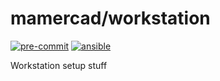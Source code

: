 # mamercad/workstation

[![pre-commit](https://github.com/mamercad/workstation/actions/workflows/pre-commit.yml/badge.svg)](https://github.com/mamercad/workstation/actions/workflows/pre-commit.yml)
[![ansible](https://github.com/mamercad/workstation/actions/workflows/ansible.yml/badge.svg)](https://github.com/mamercad/workstation/actions/workflows/ansible.yml)

Workstation setup stuff
